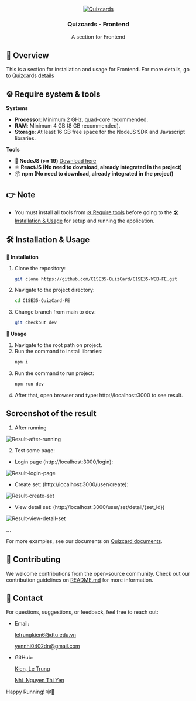 <div align="center">

  [![Quizcards][quizcards-logo]][website-link]

  <h3>Quizcards - Frontend</h3>

  A section for Frontend
  
</div>

## 📜 Overview

This is a section for installation and usage for Frontend. For more details, go to Quizcards [details](https://github.com/C1SE35-QuizCard/C1SE35-QC-Home/blob/main/README.md)

## ⚙️ Require system & tools

**Systems**
-	<b>Processor</b>: Minimum 2 GHz, quad-core recommended.
-	<b>RAM</b>: Minimum 4 GB (8 GB recommended).
-	<b>Storage</b>: At least 16 GB free space for the NodeJS SDK and Javascript libraries.

**Tools**
- 🌱 <b>NodeJS (>= 19)</b> [Download here][download-nodejs]
- ⚛️ <b>ReactJS (No need to download, already integrated in the project)</b>
- 📦 <b>npm (No need to download, already integrated in the project)</b>

## 👉 Note

- You must install all tools from [⚙️ Require tools](#️-require-system--tools) before going to the [🛠️ Installation & Usage](#️-installation--usage) for setup and running the application.

## 🛠️ Installation & Usage
**🔧 Installation**

1. Clone the repository:
   ```bash
   git clone https://github.com/C1SE35-QuizCard/C1SE35-WEB-FE.git
   ```
2. Navigate to the project directory:
   ```bash
   cd C1SE35-QuizCard-FE
   ```
3. Change branch from main to dev:
   ```bash
   git checkout dev
   ```

**🚀 Usage**
1. Navigate to the root path on project.
2. Run the command to install libraries:
    ```bash
    npm i
    ```
3. Run the command to run project:
    ```bash
    npm run dev
    ```
4. After that, open browser and type: http://localhost:3000 to see result.
      
## Screenshot of the result

1. After running

![Result-after-running][result-after-running]

2. Test some page:

- Login page (http://localhost:3000/login):

![Result-login-page][result-01]
        
- Create set: (http://localhost:3000/user/create): 

![Result-create-set][result-02]

- View detail set: (http://localhost:3000/user/set/detail/{set_id})

![Result-view-detail-set][result-03]

<b>...</b>

For more examples, see our documents on [Quizcard documents][qc-document-link].

## 🤝 Contributing
We welcome contributions from the open-source community. Check out our contribution guidelines on [README.md](https://github.com/C1SE35-QuizCard/C1SE35-QC-Home/blob/main/README.md#-contributing) for more information.

## 📧 Contact 

For questions, suggestions, or feedback, feel free to reach out:

- Email:

  letrungkien6@dtu.edu.vn

  yennhi0402dn@gmail.com

- GitHub:

  [Kien, Le Trung](https://github.com/conmeobeo121)

  [Nhi, Nguyen Thi Yen](https://github.com/macca0402)

Happy Running! 🕸️🚀

[quizcards-logo]:  https://firebasestorage.googleapis.com/v0/b/fir-1-a1ff1.firebasestorage.app/o/images%2Flogo_quizcards%20(1).png?alt=media&token=9ed332b7-818e-41c5-9835-8dc9c9263848
[website-link]:       #
[qc-document-link]: https://drive.google.com/drive/folders/1eOdRawB0MIgvPRS_9QEH7VNpkEA--atL?usp=sharing
[download-nodejs]: https://nodejs.org/en/download
[download-mysql-server]: https://dev.mysql.com/downloads/windows/installer/8.0.html
[download-mysql-workbench]: https://dev.mysql.com/downloads/workbench/
[download-mongodb-server]: https://fastdl.mongodb.org/windows/mongodb-windows-x86_64-8.0.4-signed.msi
[download-mongodb-compass]: https://downloads.mongodb.com/compass/mongodb-compass-1.45.0-win32-x64.exe
[download-data-demo]: https://drive.google.com/file/d/169tVmF2jVxptwlqkzki5edASbRyvWP6a/view?usp=sharing
[result-after-running]: https://firebasestorage.googleapis.com/v0/b/fir-1-a1ff1.firebasestorage.app/o/images%2FScreenshot%202025-01-08%20214738.png?alt=media&token=a77cd8bd-81bd-49ea-b2b9-507a7bf401bd
[result-01]: https://firebasestorage.googleapis.com/v0/b/fir-1-a1ff1.firebasestorage.app/o/images%2FScreenshot%202025-01-08%20214608.png?alt=media&token=2d945593-6391-448d-81de-8afa380390c8
[result-02]: https://firebasestorage.googleapis.com/v0/b/fir-1-a1ff1.firebasestorage.app/o/images%2FScreenshot%202025-01-08%20214848.png?alt=media&token=580ad95a-6980-4654-a8eb-08407496b07a
[result-03]: https://firebasestorage.googleapis.com/v0/b/fir-1-a1ff1.firebasestorage.app/o/images%2FScreenshot%202025-01-08%20214943.png?alt=media&token=d8e0a0de-63b5-40be-a9e0-d9cdf960331d
